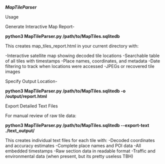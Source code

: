 ***MapTileParser***

Usage

Generate Interactive Map Report-

**python3 MapTileParser.py /path/to/MapTiles.sqlitedb**

This creates map_tiles_report.html in your current directory with:

-Interactive satellite map showing decoded tile locations
-Searchable table of all tiles with timestamps
-Place names, coordinates, and metadata
-Date filtering to track when locations were accessed
-JPEGs or recovered tile images

Specify Output Location-

**python3 MapTileParser.py /path/to/MapTiles.sqlitedb -o /output/report.html**

Export Detailed Text Files

For manual review of raw tile data:

**python3 MapTileParser.py /path/to/MapTiles.sqlitedb --export-text ./text_output/**

This creates individual text files for each tile with:
-Decoded coordinates and accuracy estimates
-Complete place names and POI data
-All embedded timestamps
-Raw section data in readable format
-Traffic and environmental data (when present, but its pretty useless TBH)
